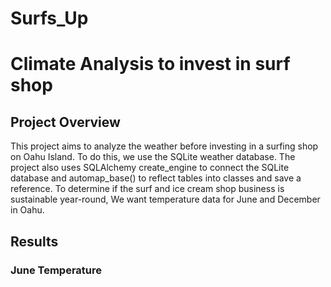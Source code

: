 # Surfs_Up

# Climate Analysis to invest in surf shop

## Project Overview

This project aims to analyze the weather before investing in a surfing shop on Oahu Island. To do this, we use the SQLite weather database. The project also uses SQLAlchemy create_engine to connect the SQLite database and automap_base() to reflect tables into classes and save a reference. To determine if the surf and ice cream shop business is sustainable year-round, We want temperature data for June and December in Oahu.

## Results

### June Temperature
